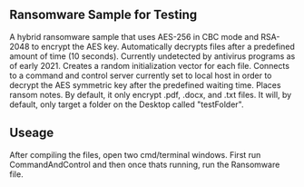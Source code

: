 ## Ransomware Sample for Testing

A hybrid ransomware sample that uses AES-256 in CBC mode and RSA-2048 to encrypt the AES key. Automatically decrypts files after a predefined amount of time (10 seconds). Currently undetected by antivirus programs as of early 2021. Creates a random initialization vector for each file. Connects to a command and control server currently set to local host in order to decrypt the AES symmetric key after the predefined waiting time. Places ransom notes. By default, it only encrypt .pdf, .docx, and .txt files. It will, by default, only target a folder on the Desktop called "testFolder".

## Useage

After compiling the files, open two cmd/terminal windows. First run CommandAndControl and then once thats running, run the Ransomware file.
